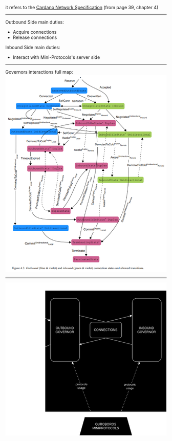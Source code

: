 it refers to the [Cardano Network Specification](https://ouroboros-network.cardano.intersectmbo.org/pdfs/network-spec/network-spec.pdf) (from page 39, chapter 4)

---

Outbound Side main duties:
* Acquire connections
* Release connections

Inbound Side main duties:
* Interact with Mini-Protocols's server side

---

Governors interactions full map:
![governors interactions full map](/assets/readme/governors-interactions.png)

---

![](/assets/readme/connection-manager.png)